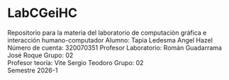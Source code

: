 # LabCGeiHC
Repositorio para la materia del laboratorio de computación gráfica e interacción humano-computador
Alumno: Tapia Ledesma Angel Hazel
Número de cuenta: 320070351
Profesor Laboratorio: Román Guadarrama José Roque 
Grupo: 02       
Profesor teoría: Vite Sergio Teodoro
Grupo: 02       
Semestre 2026-1		 
